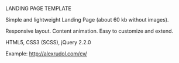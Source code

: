 LANDING PAGE TEMPLATE

Simple and lightweight Landing Page (about 60 kb without images).

Responsive layout. Content animation. Easy to customize and extend.

HTML5, CSS3 (SCSS), jQuery 2.2.0

Example: http://alexrudol.com/cv/
